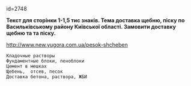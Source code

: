 id=2748 

__Текст для сторінки 1-1,5 тис знаків. 
Тема доставка щебню, піску по Васильківському району Київської області. Замовити доставку щебню та та піску.__

http://www.new.yugora.com.ua/pesok-shcheben

```Бетон от марки В7,5 до марки В30, пластичностью П1-П4
Кладочные растворы
Фундаментные блоки, пеноблоки
Цемент в мешках
Щебень,  отсев, песок
Доставка бетона, раствора, ЖБИ
```
